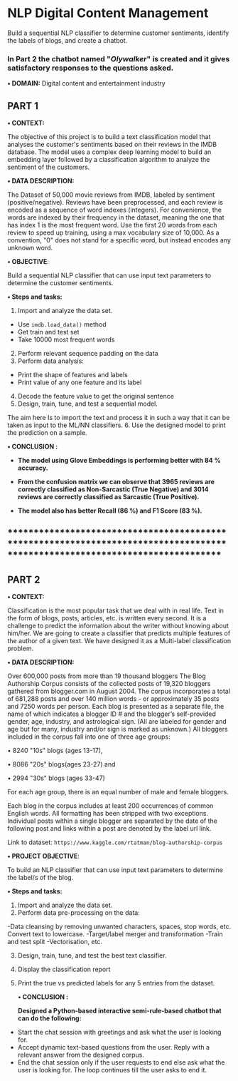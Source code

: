 # NLP Digital Content Management
Build a sequential NLP classifier to determine customer sentiments, identify the labels of blogs, and create a chatbot. 
### **In Part 2 the chatbot named "*Olywalker*" is created and it gives satisfactory responses to the questions asked.**

**• DOMAIN:** Digital content and entertainment industry
## PART 1

**• CONTEXT:** 

The objective of this project is to build a text classification model that analyses the customer's sentiments based on their reviews in the IMDB database. The model uses a complex deep learning model to build an embedding layer followed by a classification algorithm to analyze the sentiment of the customers.

**• DATA DESCRIPTION:** 

The Dataset of 50,000 movie reviews from IMDB, labeled by sentiment (positive/negative). Reviews have been preprocessed, and each review is encoded as a sequence of word indexes (integers). For convenience, the words are indexed by their frequency in the dataset, meaning the one that has index 1 is the most frequent word. Use the first 20 words from each review to speed up training, using a max vocabulary size of 10,000. As a convention, "0" does not stand for a specific word, but instead encodes any unknown word.


**• OBJECTIVE**: 

Build a sequential NLP classifier that can use input text
parameters to determine the customer sentiments.

**• Steps and tasks:**
1. Import and analyze the data set.
  - Use `imdb.load_data()` method
  - Get train and test set
  - Take 10000 most frequent words
2. Perform relevant sequence padding on the data
3. Perform data analysis:
  - Print the shape of features and labels
  - Print value of any one feature and its label
4. Decode the feature value to get the original sentence
5. Design, train, tune, and test a sequential model.

The aim here Is to import the text and process it in such a way that it can be taken as input to the ML/NN
classifiers. 
6. Use the designed model to print the prediction on a sample.

**• CONCLUSION :**
- **The model using Glove Embeddings is performing better with 84 % accuracy.**

- **From the confusion matrix we can observe that 3965 reviews are correctly classified as Non-Sarcastic (True Negative) and 3014 reviews are correctly classified as Sarcastic (True Positive).**

- **The model also has better Recall  (86 %) and F1 Score (83 %).**


## *****************************************************************************************************************************
## PART 2

**• CONTEXT:**

Classification is the most popular task that we deal with in real life. Text in the form of blogs, posts, articles, etc. is written every second. It is a challenge to predict the information about the writer without knowing about him/her. We are going to create a classifier that predicts multiple features of the author of a given text. We have designed it as a Multi-label classification problem.

**• DATA DESCRIPTION:**

Over 600,000 posts from more than 19 thousand bloggers The Blog Authorship Corpus consists of the collected posts of 19,320 bloggers gathered from blogger.com in August 2004. The corpus incorporates a total of 681,288 posts and over 140 million words - or approximately 35 posts and 7250 words per person. Each blog is presented as a separate file, the name of which indicates a blogger ID # and the blogger’s self-provided gender, age, industry, and astrological sign. (All are labeled for gender and age but for many, industry and/or sign is marked as unknown.) All bloggers included in the corpus fall into one of three age groups:

• 8240 "10s" blogs (ages 13-17),

• 8086 "20s" blogs(ages 23-27) and

• 2994 "30s" blogs (ages 33-47)

For each age group, there is an equal number of male and female bloggers.

Each blog in the corpus includes at least 200 occurrences of common English words. All formatting has been stripped with two exceptions.
Individual posts within a single blogger are separated by the date of the following post and links within a post are denoted by the label url link.

Link to dataset: 
`https://www.kaggle.com/rtatman/blog-authorship-corpus`

**• PROJECT OBJECTIVE**:

To build an NLP classifier that can use input text parameters to determine the label/s of the blog.

**• Steps and tasks:**
1. Import and analyze the data set.
2. Perform data pre-processing on the data:

  -Data cleansing by removing unwanted characters, spaces, stop words, etc. Convert text to lowercase.
  -Target/label merger and transformation
  -Train and test split
  -Vectorisation, etc.

3. Design, train, tune, and test the best text classifier.
4. Display the classification report
5. Print the true vs predicted labels for any 5 entries from the dataset.

   **• CONCLUSION :**

   **Designed a Python-based interactive semi-rule-based chatbot that can do the following:**
  - Start the chat session with greetings and ask what the user is looking for.
  - Accept dynamic text-based questions from the user. Reply with a relevant answer from the designed corpus.
  - End the chat session only if the user requests to end else ask what the user is looking for. The loop continues till the user asks to end it.

